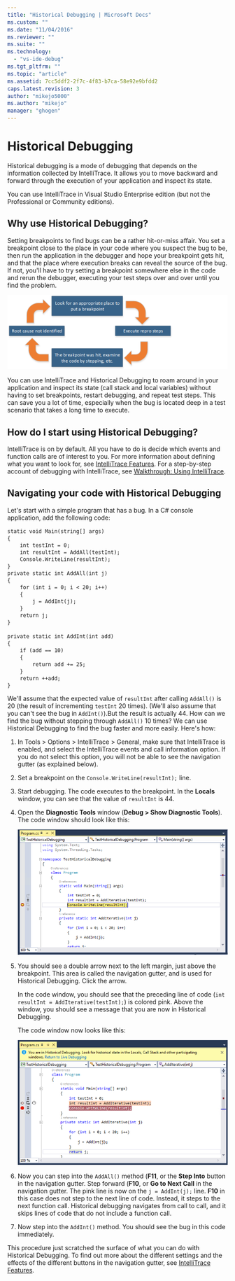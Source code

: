 ```yaml
---
title: "Historical Debugging | Microsoft Docs"
ms.custom: ""
ms.date: "11/04/2016"
ms.reviewer: ""
ms.suite: ""
ms.technology: 
  - "vs-ide-debug"
ms.tgt_pltfrm: ""
ms.topic: "article"
ms.assetid: 7cc5ddf2-2f7c-4f83-b7ca-58e92e9bfdd2
caps.latest.revision: 3
author: "mikejo5000"
ms.author: "mikejo"
manager: "ghogen"
---
```

# Historical Debugging
Historical debugging is a mode of debugging that depends on the information collected by IntelliTrace. It allows you to move backward and forward through the execution of your application and inspect its state.  
  
 You can use IntelliTrace in Visual Studio Enterprise edition (but not the Professional or Community editions).  
  
## Why use Historical Debugging?  
 Setting breakpoints to find bugs can be a rather hit-or-miss affair. You set a breakpoint close to the place in your code where you suspect the bug to be, then run the application in the debugger and hope your breakpoint gets hit, and that the place where execution breaks can reveal the source of the bug. If not, you'll have to try setting a breakpoint somewhere else in the code and rerun the debugger, executing your test steps over and over until you find the problem.  
  
 ![setting a breakpoint](../debugger/media/breakpointprocesa.png "BreakpointProcesa")  
  
 You can use IntelliTrace and Historical Debugging to roam around in your application and inspect its state (call stack and local variables) without having to set breakpoints, restart debugging, and repeat test steps. This can save you a lot of time, especially when the bug is located deep in a test scenario that takes a long time to execute.  
  
## How do I start using Historical Debugging?  
 IntelliTrace is on by default. All you have to do is decide which events and function calls are of interest to you. For more information about defining what you want to look for, see [IntelliTrace Features](../debugger/intellitrace-features.md). For a step-by-step account of debugging with IntelliTrace, see [Walkthrough: Using IntelliTrace](../debugger/walkthrough-using-intellitrace.md).  
  
## Navigating your code with Historical Debugging  
 Let's start with a simple program that has a bug. In a C# console application, add the following code:  
  
```CSharp  
static void Main(string[] args)  
{  
    int testInt = 0;  
    int resultInt = AddAll(testInt);  
    Console.WriteLine(resultInt);  
}  
private static int AddAll(int j)  
{  
    for (int i = 0; i < 20; i++)  
    {  
        j = AddInt(j);  
    }  
    return j;  
}  
  
private static int AddInt(int add)  
{  
    if (add == 10)  
    {  
        return add += 25;  
    }  
    return ++add;  
}  
```  
  
 We'll assume that the expected value of `resultInt` after calling `AddAll()` is 20 (the result of incrementing `testInt` 20 times). (We'll also assume that you can't see the bug in `AddInt()`).But the result is actually 44. How can we find the bug without stepping through `AddAll()` 10 times? We can use Historical Debugging to find the bug faster and more easily. Here's how:  
  
1.  In Tools > Options > IntelliTrace > General, make sure that IntelliTrace is enabled, and select the IntelliTrace events and call information option. If you do not select this option, you will not be able to see the navigation gutter (as explained below).  
  
2.  Set a breakpoint on the `Console.WriteLine(resultInt);` line.  
  
3.  Start debugging. The code executes to the breakpoint. In the **Locals** window, you can see that the value of `resultInt` is 44.  
  
4.  Open the **Diagnostic Tools** window (**Debug > Show Diagnostic Tools**). The code window should look like this:  
  
     ![Code window at the breakpoint](../debugger/media/historicaldebuggingbreakpoint.png "HistoricalDebuggingBreakpoint")  
  
5.  You should see a double arrow next to the left margin, just above the breakpoint. This area is called the navigation gutter, and is used for Historical Debugging. Click the arrow.  
  
     In the code window, you should see that the preceding line of code (`int resultInt = AddIterative(testInt);`) is colored pink. Above the window, you should see a message that you are now in Historical Debugging.  
  
     The code window now looks like this:  
  
     ![code window in historical debugging mode](../debugger/media/historicaldebuggingback.png "HistoricalDebuggingBack")  
  
6.  Now you can step into the `AddAll()` method (**F11**, or the **Step Into** button in the navigation gutter. Step forward (**F10**, or **Go to Next Call** in the navigation gutter. The pink line is now on the `j = AddInt(j);` line. **F10** in this case does not step to the next line of code. Instead, it steps to the next function call. Historical debugging navigates from call to call, and it skips lines of code that do not include a function call.  
  
7.  Now step into the `AddInt()` method. You should see the bug in this code immediately.  
  
 This procedure just scratched the surface of what you can do with Historical Debugging. To find out more about the different settings and the effects of the different buttons in the navigation gutter, see [IntelliTrace Features](../debugger/intellitrace-features.md).